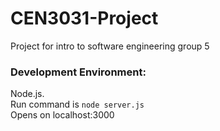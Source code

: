 # CEN3031-Project
Project for intro to software engineering group 5

### Development Environment:
Node.js.<br>
Run command is `node server.js`<br>
Opens on localhost:3000<br>
